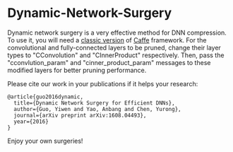 # Dynamic-Network-Surgery
Dynamic network surgery is a very effective method for DNN compression. To use it, you will need a [classic version](https://github.com/BVLC/caffe/tree/0dfc5dac3d8bf17f833e21ae6ce7bc3ea19a03fa) of [Caffe](http://caffe.berkeleyvision.org) framework.
For the convolutional and fully-connected layers to be pruned, change their layer types to "CConvolution" and "CInnerProduct" respectively. Then, pass the "cconvlution_param" and "cinner_product_param" messages to these modified layers for better pruning performance.

Please cite our work in your publications if it helps your research:

    @article{guo2016dynamic,
      title={Dynamic Network Surgery for Efficient DNNs},
      author={Guo, Yiwen and Yao, Anbang and Chen, Yurong},
      journal={arXiv preprint arXiv:1608.04493},
      year={2016}
    }

Enjoy your own surgeries!
